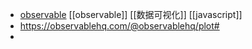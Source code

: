 - [observable](https://observablehq.com/@friendsa)  [[observable]] [[数据可视化]] [[javascript]]
- https://observablehq.com/@observablehq/plot#
-
